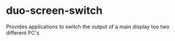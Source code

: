 # duo-screen-switch
 Provides applications to switch the output of a main display too two different PC's
